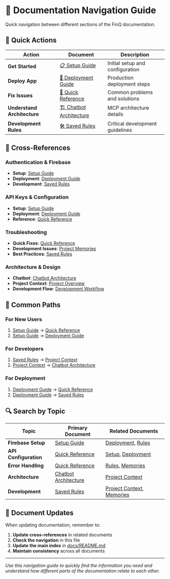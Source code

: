 # 🧭 Documentation Navigation Guide

Quick navigation between different sections of the FinQ documentation.

## 🚀 Quick Actions

| Action | Document | Description |
|--------|----------|-------------|
| **Get Started** | [📋 Setup Guide](./setup/README.md) | Initial setup and configuration |
| **Deploy App** | [🚀 Deployment Guide](./deployment/DEPLOYMENT.md) | Production deployment steps |
| **Fix Issues** | [📖 Quick Reference](./reference/QUICK_REFERENCE.md) | Common problems and solutions |
| **Understand Architecture** | [🏗️ Chatbot Architecture](./architecture/CHATBOT_ARCHITECTURE.md) | MCP architecture details |
| **Development Rules** | [🛠️ Saved Rules](./development/SAVED_RULES.md) | Critical development guidelines |

## 🔗 Cross-References

### Authentication & Firebase
- **Setup**: [Setup Guide](./setup/README.md#firebase-setup)
- **Deployment**: [Deployment Guide](./deployment/DEPLOYMENT.md#firebase-project-setup)
- **Development**: [Saved Rules](./development/SAVED_RULES.md#firebase-authentication-rules)

### API Keys & Configuration
- **Setup**: [Setup Guide](./setup/README.md#configuration)
- **Deployment**: [Deployment Guide](./deployment/DEPLOYMENT.md#update-streamlit-secrets)
- **Reference**: [Quick Reference](./reference/QUICK_REFERENCE.md#streamlit-cloud-setup)

### Troubleshooting
- **Quick Fixes**: [Quick Reference](./reference/QUICK_REFERENCE.md#quick-fixes)
- **Development Issues**: [Project Memories](./development/PROJECT_MEMORIES.md#issues-encountered--solutions)
- **Best Practices**: [Saved Rules](./development/SAVED_RULES.md#what-always-works)

### Architecture & Design
- **Chatbot**: [Chatbot Architecture](./architecture/CHATBOT_ARCHITECTURE.md)
- **Project Context**: [Project Overview](./development/gemini.md#project-overview)
- **Development Flow**: [Development Workflow](./development/gemini.md#development-workflow)

## 📍 Common Paths

### For New Users
1. [Setup Guide](./setup/README.md) → [Quick Reference](./reference/QUICK_REFERENCE.md)
2. [Setup Guide](./setup/README.md) → [Deployment Guide](./deployment/DEPLOYMENT.md)

### For Developers
1. [Saved Rules](./development/SAVED_RULES.md) → [Project Context](./development/gemini.md)
2. [Project Context](./development/gemini.md) → [Chatbot Architecture](./architecture/CHATBOT_ARCHITECTURE.md)

### For Deployment
1. [Deployment Guide](./deployment/DEPLOYMENT.md) → [Quick Reference](./reference/QUICK_REFERENCE.md)
2. [Deployment Guide](./deployment/DEPLOYMENT.md) → [Saved Rules](./development/SAVED_RULES.md)

## 🔍 Search by Topic

| Topic | Primary Document | Related Documents |
|-------|------------------|-------------------|
| **Firebase Setup** | [Setup Guide](./setup/README.md) | [Deployment](./deployment/DEPLOYMENT.md), [Rules](./development/SAVED_RULES.md) |
| **API Configuration** | [Quick Reference](./reference/QUICK_REFERENCE.md) | [Setup](./setup/README.md), [Deployment](./deployment/DEPLOYMENT.md) |
| **Error Handling** | [Quick Reference](./reference/QUICK_REFERENCE.md) | [Rules](./development/SAVED_RULES.md), [Memories](./development/PROJECT_MEMORIES.md) |
| **Architecture** | [Chatbot Architecture](./architecture/CHATBOT_ARCHITECTURE.md) | [Project Context](./development/gemini.md) |
| **Development** | [Saved Rules](./development/SAVED_RULES.md) | [Project Context](./development/gemini.md), [Memories](./development/PROJECT_MEMORIES.md) |

## 📝 Document Updates

When updating documentation, remember to:
1. **Update cross-references** in related documents
2. **Check the navigation** in this file
3. **Update the main index** in [docs/README.md](./README.md)
4. **Maintain consistency** across all documents

---

*Use this navigation guide to quickly find the information you need and understand how different parts of the documentation relate to each other.*

